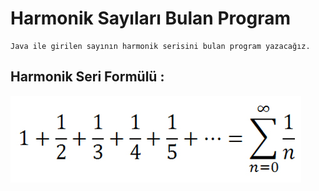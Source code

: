 # Harmonik Sayıları Bulan Program
    
    Java ile girilen sayının harmonik serisini bulan program yazacağız.

## Harmonik Seri Formülü :


![imagine](img.png)